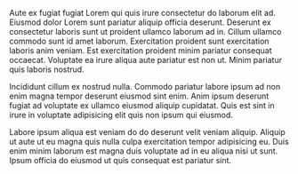 Aute ex fugiat fugiat Lorem qui quis irure consectetur do laborum elit ad. Eiusmod dolor Lorem sunt pariatur aliquip officia deserunt. Deserunt ex consectetur laboris sunt ut proident ullamco laborum ad in. Cillum ullamco commodo sunt id amet laborum. Exercitation proident sunt exercitation laboris anim veniam. Est exercitation proident minim pariatur consequat occaecat. Voluptate ea irure aliqua aute pariatur est non ut. Minim pariatur quis laboris nostrud.

Incididunt cillum ex nostrud nulla. Commodo pariatur labore ipsum ad non enim magna tempor deserunt eiusmod sint enim. Anim ipsum deserunt fugiat ad voluptate ex ullamco eiusmod aliquip cupidatat. Quis est sint in irure in voluptate adipisicing elit quis non ipsum qui eiusmod.

Labore ipsum aliqua est veniam do do deserunt velit veniam aliquip. Aliquip ut aute ut eu magna quis nulla culpa exercitation tempor adipisicing eu. Duis enim minim laborum est magna duis voluptate ad in eu aliqua nisi ut sunt. Ipsum officia do eiusmod ut quis consequat est pariatur sint.